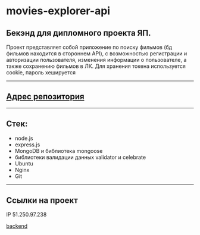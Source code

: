 # movies-explorer-api

## Бекэнд для дипломного проекта ЯП.

Проект представляет собой приложение по поиску фильмов (бд фильмов находится в стороннем API), с возможностью регистрации и авторизации пользователя, изменения информации о пользователе, а также сохранению фильмов в ЛК. Для хранения токена используется cookie, пароль хешируется

---

## [Адрес репозитория](https://github.com/juju-kole4kina/movies-explorer-api)

---

## Стек:

- node.js
- express.js
- MongoDB и библиотека mongoose
- библиотеки валидации данных validator и celebrate
- Ubuntu
- Nginx
- Git

---

## Ссылки на проект

IP 51.250.97.238

[backend](https://api.movie-exp.kole4kina.nomoredomainsicu.ru)
